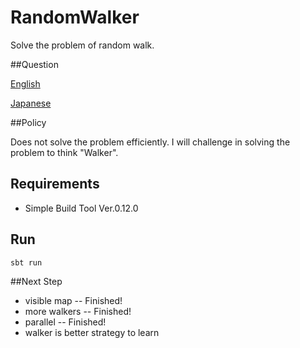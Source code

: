 RandomWalker
============

Solve the problem of random walk.

##Question

[English](https://gist.github.com/4159080)

[Japanese](https://gist.github.com/3671661)


##Policy

Does not solve the problem efficiently.
I will challenge in solving the problem to think "Walker".

## Requirements
* Simple Build Tool Ver.0.12.0

## Run

    sbt run

##Next Step
* visible map -- Finished!
* more walkers -- Finished!
* parallel -- Finished!
* walker is better strategy to learn